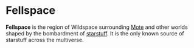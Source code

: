 # Fellspace

**Fellspace** is the region of Wildspace surrounding [Mote](mote.md) and other worlds shaped by the bombardment of [starstuff](../ch-5-mote-treasures/starstuff.md). It is the only known source of starstuff across the multiverse.

